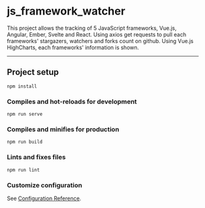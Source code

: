 # js_framework_watcher

This project allows the tracking of 5 JavaScript frameworks, Vue.js, Angular, Ember, Svelte and React. Using axios get requests to pull each frameworks' stargazers, watchers and forks count on github. Using Vue.js HighCharts, each frameworks' information is shown. 


<hr>

## Project setup
```
npm install
```

### Compiles and hot-reloads for development
```
npm run serve
```

### Compiles and minifies for production
```
npm run build
```

### Lints and fixes files
```
npm run lint
```

### Customize configuration
See [Configuration Reference](https://cli.vuejs.org/config/).
